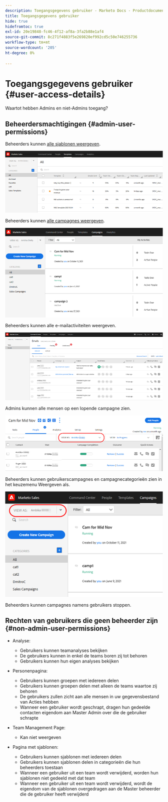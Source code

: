 ```yaml
---
description: Toegangsgegevens gebruiker - Marketo Docs - Productdocumentatie
title: Toegangsgegevens gebruiker
hide: true
hidefromtoc: true
exl-id: 20e19848-fc46-4f12-af8a-3fa2b88e1af4
source-git-commit: 8c271f4883f5e269820ef992cd5c50e746255736
workflow-type: tm+mt
source-wordcount: '205'
ht-degree: 0%

---
```


# Toegangsgegevens gebruiker {#user-access-details}

Waartot hebben Admins en niet-Admins toegang?

## Beheerdersmachtigingen {#admin-user-permissions}

Beheerders kunnen [alle sjablonen weergeven](/help/marketo/product-docs/marketo-sales-connect/templates/view-template-list-as-another-user.md).

![](assets/user-access-details-1.png)

Beheerders kunnen [alle campagnes weergeven](/help/marketo/product-docs/marketo-sales-connect/campaigns/view-campaigns-list-as-another-user.md).

![](assets/user-access-details-2.png)

Beheerders kunnen alle e-mailactiviteiten weergeven.

![](assets/user-access-details-3.png)

Admins kunnen alle mensen op een lopende campagne zien.

![](assets/user-access-details-4.png)

Beheerders kunnen gebruikerscampagnes en campagnecategorieën zien in het keuzemenu Weergeven als.

![](assets/user-access-details-5.png)

Beheerders kunnen campagnes namens gebruikers stoppen.

## Rechten van gebruikers die geen beheerder zijn {#non-admin-user-permissions}

* Analyse:

   * Gebruikers kunnen teamanalyses bekijken
   * De gebruikers kunnen in enkel de teams boren zij tot behoren
   * Gebruikers kunnen hun eigen analyses bekijken

* Personenpagina:

   * Gebruikers kunnen groepen met iedereen delen
   * Gebruikers kunnen groepen delen met alleen de teams waartoe zij behoren
   * De gebruikers zullen zicht aan alle mensen in uw gegevensbestand van Acties hebben
   * Wanneer een gebruiker wordt geschrapt, dragen hun gedeelde contacten eigendom aan Master Admin over die de gebruiker schrapte

* Team Management Page:

   * Kan niet weergeven

* Pagina met sjablonen:

   * Gebruikers kunnen sjablonen met iedereen delen
   * Gebruikers kunnen sjablonen delen in categorieën die hun beheerders toestaan
   * Wanneer een gebruiker uit een team wordt verwijderd, worden hun sjablonen niet gedeeld met dat team
   * Wanneer een gebruiker uit een team wordt verwijderd, wordt de eigendom van de sjablonen overgedragen aan de Master beheerder die de gebruiker heeft verwijderd
